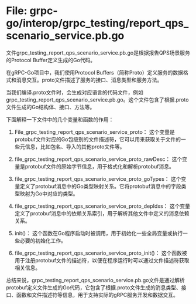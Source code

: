 # File: grpc-go/interop/grpc_testing/report_qps_scenario_service.pb.go

文件grpc_testing_report_qps_scenario_service.pb.go是根据报告QPS场景服务的Protocol Buffer定义生成的Go代码。

在gRPC-Go项目中，我们使用Protocol Buffers（简称Proto）定义服务的数据格式和消息交互。proto文件描述了服务的接口、消息类型和服务方法。

当我们编译.proto文件时，会生成对应语言的代码文件，例如grpc_testing_report_qps_scenario_service.pb.go。这个文件包含了根据.proto文件生成的Go结构体、接口、方法等。

下面解释一下文件中的几个变量和函数的作用：

1. File_grpc_testing_report_qps_scenario_service_proto：
   这个变量是protobuf文件对应的Go包级别的文件描述符，它可以用来获取关于文件的一些元信息，比如包名、导入的其他proto文件等。

2. file_grpc_testing_report_qps_scenario_service_proto_rawDesc：
   这个变量是protobuf文件的原始字节信息，用于格式化和解析protobuf消息。

3. file_grpc_testing_report_qps_scenario_service_proto_goTypes：
   这个变量定义了protobuf消息中的Go类型映射关系。它将protobuf消息中的字段类型映射为Go中对应的类型。

4. file_grpc_testing_report_qps_scenario_service_proto_depIdxs：
   这个变量定义了protobuf消息中的依赖关系索引，用于解析其他文件中定义的消息依赖关系。

5. init()：
   这个函数在Go程序启动时被调用，用于初始化一些全局变量或执行一些必要的初始化工作。

6. file_grpc_testing_report_qps_scenario_service_proto_init()：
   这个函数被用于注册protobuf文件的描述符，以便在程序运行时可以通过文件描述符获取相关信息。

总结来说，grpc_testing_report_qps_scenario_service.pb.go文件是通过解析protobuf定义文件生成的Go代码，它包含了根据.proto文件生成的消息类型、接口、函数和文件描述符等信息，用于支持实际的gRPC服务开发和数据交互。

